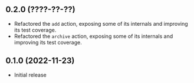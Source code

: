 ## 0.2.0 (????-??-??)

- Refactored the `add` action, exposing some of its internals and
  improving its test coverage.
- Refactored the `archive` action, exposing some of its internals and
  improving its test coverage.

## 0.1.0 (2022-11-23)

- Initial release
